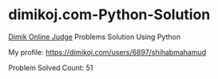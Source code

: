 # dimikoj.com-Python-Solution
[Dimik Online Judge](https://dimikoj.com) Problems Solution Using Python

My profile: https://dimikoj.com/users/6897/shihabmahamud

Problem Solved Count: 51

